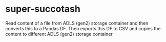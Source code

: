 # super-succotash



Read content of a file from ADLS (gen2) storage container and then converts this to a Pandas DF. 
Then exports this DF to CSV and copies the content to different ADLS (gen2) storage container
